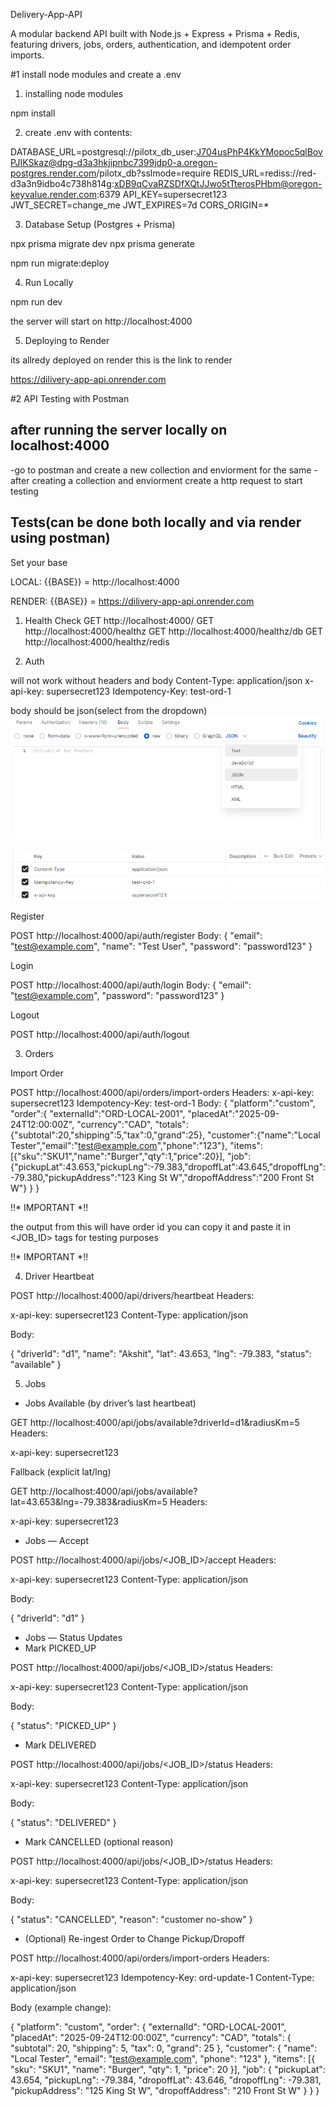 Delivery-App-API 

A modular backend API built with Node.js + Express + Prisma + Redis, featuring drivers, jobs, orders, authentication, and idempotent order imports.

#1 install node modules and create a .env

1. installing node modules

npm install

2. create .env with contents:

DATABASE_URL=postgresql://pilotx_db_user:J704usPhP4KkYMopoc5qlBovPJIKSkaz@dpg-d3a3hkjipnbc7399jdp0-a.oregon-postgres.render.com/pilotx_db?sslmode=require
REDIS_URL=rediss://red-d3a3n9idbo4c738h814g:xDB9qCvaRZSDfXQtJJwo5tTterosPHbm@oregon-keyvalue.render.com:6379
API_KEY=supersecret123
JWT_SECRET=change_me
JWT_EXPIRES=7d
CORS_ORIGIN=*

3. Database Setup (Postgres + Prisma)

npx prisma migrate dev
npx prisma generate

npm run migrate:deploy

4. Run Locally

npm run dev

the server will start on http://localhost:4000

5. Deploying to Render

its allredy deployed on render this is the link to render 

https://dilivery-app-api.onrender.com

#2 API Testing with Postman

## after running the server locally on localhost:4000
-go to postman and create a new collection and enviorment for the same
-after creating a collection and enviorment create a http request to start testing

## Tests(can be done both locally and via render using postman)

Set your base

LOCAL: {{BASE}} = http://localhost:4000

RENDER: {{BASE}} = https://dilivery-app-api.onrender.com

1. Health Check
GET http://localhost:4000/
GET http://localhost:4000/healthz
GET http://localhost:4000/healthz/db
GET http://localhost:4000/healthz/redis

2. Auth

will not work without headers and body
Content-Type: application/json
x-api-key: supersecret123
Idempotency-Key: test-ord-1

body should be json(select from the dropdown) 
![alt text](imgs/image2.png)

![alt text](imgs/image.png)


Register

POST http://localhost:4000/api/auth/register
Body:
{
  "email": "test@example.com",
  "name": "Test User",
  "password": "password123"
}

Login

POST http://localhost:4000/api/auth/login
Body:
{
  "email": "test@example.com",
  "password": "password123"
}

Logout

POST http://localhost:4000/api/auth/logout

3. Orders

Import Order

POST http://localhost:4000/api/orders/import-orders
Headers:
x-api-key: supersecret123
Idempotency-Key: test-ord-1
Body:
{
  "platform":"custom",
  "order":{
    "externalId":"ORD-LOCAL-2001",
    "placedAt":"2025-09-24T12:00:00Z",
    "currency":"CAD",
    "totals":{"subtotal":20,"shipping":5,"tax":0,"grand":25},
    "customer":{"name":"Local Tester","email":"test@example.com","phone":"123"},
    "items":[{"sku":"SKU1","name":"Burger","qty":1,"price":20}],
    "job":{"pickupLat":43.653,"pickupLng":-79.383,"dropoffLat":43.645,"dropoffLng":-79.380,"pickupAddress":"123 King St W","dropoffAddress":"200 Front St W"}
  }
}


 !!* IMPORTANT *!! 

 the output from this will have order id you can copy it and paste it in <JOB_ID> tags for testing purposes

!!* IMPORTANT *!! 


4. Driver Heartbeat

POST http://localhost:4000/api/drivers/heartbeat
Headers:

x-api-key: supersecret123
Content-Type: application/json


Body:

{
  "driverId": "d1",
  "name": "Akshit",
  "lat": 43.653,
  "lng": -79.383,
  "status": "available"
}

5. Jobs 

* Jobs Available (by driver’s last heartbeat)

GET http://localhost:4000/api/jobs/available?driverId=d1&radiusKm=5
Headers:

x-api-key: supersecret123

Fallback (explicit lat/lng)

GET http://localhost:4000/api/jobs/available?lat=43.653&lng=-79.383&radiusKm=5
Headers:

x-api-key: supersecret123

* Jobs — Accept

POST http://localhost:4000/api/jobs/<JOB_ID>/accept
Headers:

x-api-key: supersecret123
Content-Type: application/json


Body:

{ "driverId": "d1" }

* Jobs — Status Updates
* Mark PICKED_UP

POST http://localhost:4000/api/jobs/<JOB_ID>/status
Headers:

x-api-key: supersecret123
Content-Type: application/json


Body:

{ "status": "PICKED_UP" }

* Mark DELIVERED

POST http://localhost:4000/api/jobs/<JOB_ID>/status
Headers:

x-api-key: supersecret123
Content-Type: application/json


Body:

{ "status": "DELIVERED" }

* Mark CANCELLED (optional reason)

POST http://localhost:4000/api/jobs/<JOB_ID>/status
Headers:

x-api-key: supersecret123
Content-Type: application/json


Body:

{ "status": "CANCELLED", "reason": "customer no-show" }

* (Optional) Re-ingest Order to Change Pickup/Dropoff

POST http://localhost:4000/api/orders/import-orders
Headers:

x-api-key: supersecret123
Idempotency-Key: ord-update-1
Content-Type: application/json


Body (example change):

{
  "platform": "custom",
  "order": {
    "externalId": "ORD-LOCAL-2001",
    "placedAt": "2025-09-24T12:00:00Z",
    "currency": "CAD",
    "totals": { "subtotal": 20, "shipping": 5, "tax": 0, "grand": 25 },
    "customer": { "name": "Local Tester", "email": "test@example.com", "phone": "123" },
    "items": [{ "sku": "SKU1", "name": "Burger", "qty": 1, "price": 20 }],
    "job": {
      "pickupLat": 43.654,
      "pickupLng": -79.384,
      "dropoffLat": 43.646,
      "dropoffLng": -79.381,
      "pickupAddress": "125 King St W",
      "dropoffAddress": "210 Front St W"
    }
  }
}
